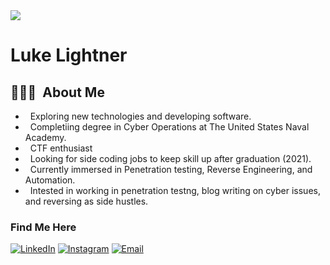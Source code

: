 <img src="https://media-exp1.licdn.com/dms/image/C4D03AQErpTa8ZGyyhg/profile-displayphoto-shrink_200_200/0/1616606451286?e=1622073600&v=beta&t=-tSFXNLfcn5lTJNYqwrALNIhRknRKzYPC67uVyi6NRE">

<h1> Luke Lightner </h1>

<h2> 👨🏻‍💻 &nbsp;About Me </h2>

-  &nbsp; Exploring new technologies and developing software.
-  &nbsp; Completiing degree in Cyber Operations at The United States Naval Academy.
-  &nbsp; CTF enthusiast
-  &nbsp; Looking for side coding jobs to keep skill up after graduation (2021).
-  &nbsp; Currently immersed in Penetration testing, Reverse Engineering, and Automation.
-  &nbsp; Intested in working in penetration testng, blog writing on cyber issues, and reversing as side hustles.

<h3> Find Me Here </h3>
<a href="https://www.linkedin.com/in/luke-lightner-6792b520a/"><img alt="LinkedIn" src="https://img.shields.io/badge/LinkedIn-Luke%20Lightner-blue?style=flat-square&logo=linkedin"></a>
<a href="https://www.instagram.com/luke11497/"><img alt="Instagram" src="https://img.shields.io/badge/Instagram-luke11497-blue?style=flat-square&logo=instagram"></a>
<a href="mailto:luke11497@gmail.com"><img alt="Email" src="https://img.shields.io/badge/Email-luke11497@gmail.com-blue?style=flat-square&logo=gmail"></a>
